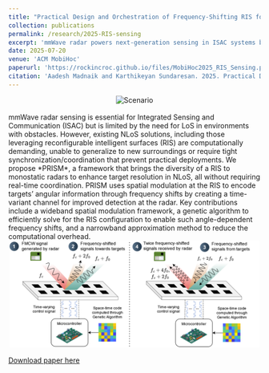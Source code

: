 ```yaml
---
title: "Practical Design and Orchestration of Frequency-Shifting RIS for NLoS mmWave Sensing"
collection: publications
permalink: /research/2025-RIS-sensing
excerpt: 'mmWave radar powers next-generation sensing in ISAC systems but struggles in non-line-of-sight environments. PRISM breaks through these limits, using RIS-based spatial modulation to turn angular cues into frequency shifts—boosting resolution without heavy computation or tight synchronization. The result: faster, more adaptable radar sensing that works where others fail.'
date: 2025-07-20
venue: 'ACM MobiHoc'
paperurl: 'https://rockincroc.github.io/files/MobiHoc2025_RIS_Sensing.pdf'
citation: 'Aadesh Madnaik and Karthikeyan Sundaresan. 2025. Practical Design and Orchestration of Frequency-Shifting RIS for NLoS mmWave Sensing. In Proceedings of the Twenty-sixth International Symposium on Theory, Algorithmic Foundations, and Protocol Design for Mobile Networks and Mobile Computing (MobiHoc 2025).'
---
```

<center><img src="/images/2025-rissensing-scenario.jpg" alt="Scenario" width="500"/></center>
<br>
mmWave radar sensing is essential for Integrated Sensing and Communication (ISAC) but is limited by the need for LoS in environments with obstacles. However, existing NLoS solutions, including those leveraging reconfigurable intelligent surfaces (RIS) are computationally demanding, unable to generalize to new surroundings or require tight synchronization/coordination that prevent practical deployments. We propose *PRISM*, a framework that brings the diversity of a RIS to monostatic radars to enhance target resolution in NLoS, all without requiring real-time coordination. PRISM uses spatial modulation at the RIS to encode targets’ angular information through frequency shifts by creating a time-variant channel for improved detection at the radar. Key contributions include a wideband spatial modulation framework, a genetic algorithm to efficiently solve for the RIS configuration to enable such angle-dependent frequency shifts, and a narrowband approximation method to reduce the computational overhead.

<center><img src="/images/2025-rissensing-principle.png" alt="RIS Principle" width="500"/></center>

[Download paper here](https://rockincroc.github.io/files/MobiHoc2025_RIS_Sensing.pdf)

<!-- Recommended citation: A. Madnaik, N. C. Matson and K. Sundaresan, "Scalable Network Tomography for Dynamic Spectrum Access," IEEE INFOCOM 2024 - IEEE Conference on Computer Communications, Vancouver, Canada, 2024 -->